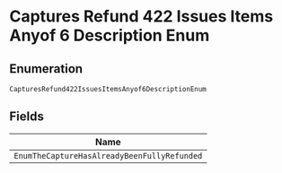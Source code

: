 
# Captures Refund 422 Issues Items Anyof 6 Description Enum

## Enumeration

`CapturesRefund422IssuesItemsAnyof6DescriptionEnum`

## Fields

| Name |
|  --- |
| `EnumTheCaptureHasAlreadyBeenFullyRefunded` |

